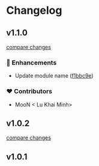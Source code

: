 # Changelog


## v1.1.0

[compare changes](https://github.com/your-org/my-module/compare/v1.0.2...v1.1.0)

### 🚀 Enhancements

- Update module name ([f1bbc9e](https://github.com/your-org/my-module/commit/f1bbc9e))

### ❤️ Contributors

- MooN  < Lu Khai Minh>

## v1.0.2

[compare changes](https://github.com/your-org/my-module/compare/v1.0.1...v1.0.2)

## v1.0.1

